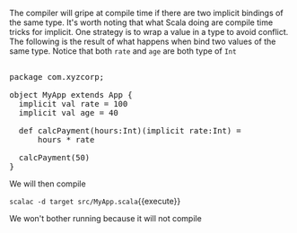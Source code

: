 The compiler will gripe at compile time if there are two implicit bindings of the same type.  It's worth noting that what Scala doing are compile time tricks for implicit. One strategy is to wrap a value in a type to avoid conflict. The following is the result of what happens when bind two values of the same type. Notice that both `rate` and `age` are both type of `Int`

<pre class="file" data-filename="src/MyApp.scala" data-target="replace">

package com.xyzcorp;

object MyApp extends App {
  implicit val rate = 100
  implicit val age = 40

  def calcPayment(hours:Int)(implicit rate:Int) =
      hours * rate

  calcPayment(50)
}
</pre>

We will then compile

`scalac -d target src/MyApp.scala`{{execute}}

We won't bother running because it will not compile
